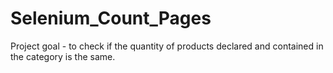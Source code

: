 # Selenium_Count_Pages
Project goal - to check if the quantity of products declared and contained in the category is the same. 
